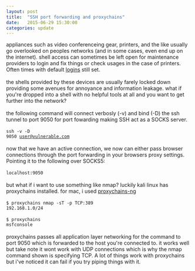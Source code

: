 ```yaml
---
layout: post
title:  "SSH port forwarding and proxychains"
date:   2015-06-29 15:30:00
categories: update
---
```


appliances such as video conferenceing gear, printers, and the like usually go overlooked on peoples networks (and in some cases, even end up on the internet). shell access can sometimes be left open for maintenance providers to login and fix things or check usages in the case of printers. Often times with default [logins](https://default-password.info) still set.<br />
<br />
the shells provided by these devices are usually farely locked down providing some avenues for annoyance and information leakage. what if you're dropped into a shell with no helpful tools at all and you want to get further into the network?<br />
<br />
the following command will connect verbosly (-v) and bind (-D) the ssh tunnel to port 9050 for port fowarding making SSH act as a SOCKS server.<br />
<br />
<code>ssh -v -D 9050 user@vulnerable.com</code><br />
<br />
now that we have an active connection, we now can either pass browser connections through the port forwarding in your browsers proxy settings. Pointing it to the following over SOCKS5:<br />
<br />
<code>localhost:9050</code><br />
<br />
but what if i want to use something like nmap? luckily kali linux has proxychains installed. for mac, i used [proxychains-ng](https://github.com/rofl0r/proxychains-ng)<br />
<br />
<code>$ proxychains nmap -sT -p TCP:389 192.168.1.0/24</code><br />
<br />
<code>$ proxychains msfconsole</code><br />
<br />
proxychains passes all application layer networking for the command to port 9050 which is forwarded to the host you're connected to. it works well but take note it wont work with UDP connections which is why the nmap command shown is specifying TCP. A lot of things work with proxychains but i've noticed it can fail if you try piping things with it.
